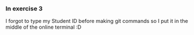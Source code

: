 ### In exercise 3
I forgot to type my Student ID before making git commands so I put it in the middle of the online terminal :D
